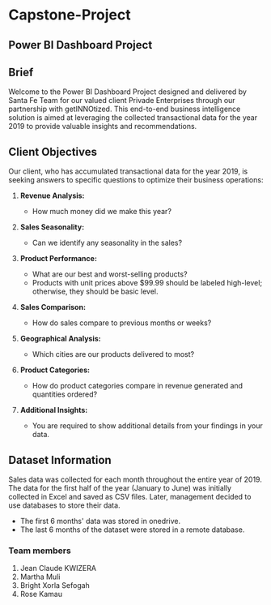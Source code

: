 # Capstone-Project

## Power BI Dashboard Project

## Brief

Welcome to the Power BI Dashboard Project designed and delivered by Santa Fe Team for our valued client Privade Enterprises through our partnership with getINNOtized. This end-to-end business intelligence solution is aimed at leveraging the collected transactional data for the year 2019 to provide valuable insights and recommendations.

## Client Objectives

Our client, who has accumulated transactional data for the year 2019, is seeking answers to specific questions to optimize their business operations:

1. **Revenue Analysis:**
   - How much money did we make this year?

2. **Sales Seasonality:**
   - Can we identify any seasonality in the sales?

3. **Product Performance:**
   - What are our best and worst-selling products?
   - Products with unit prices above $99.99 should be labeled high-level; otherwise, they should be basic level.

4. **Sales Comparison:**
   - How do sales compare to previous months or weeks?

5. **Geographical Analysis:**
   - Which cities are our products delivered to most?

6. **Product Categories:**
   - How do product categories compare in revenue generated and quantities ordered?

7. **Additional Insights:**
   - You are required to show additional details from your findings in your data.

## Dataset Information

Sales data was collected for each month throughout the entire year of 2019. The data for the first half of the year (January to June) was initially collected in Excel and saved as CSV files. Later, management decided to use databases to store their data.

- The first 6 months' data was stored in onedrive.
- The last 6 months of the dataset were stored in a remote database.

### Team members

1. Jean Claude KWIZERA
2. Martha Muli
3. Bright Xorla Sefogah
4. Rose Kamau
